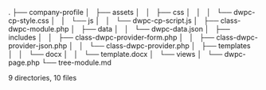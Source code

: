 .
├── company-profile
│   ├── assets
│   │   ├── css
│   │   │   └── dwpc-cp-style.css
│   │   └── js
│   │       └── dwpc-cp-script.js
│   ├── class-dwpc-module.php
│   ├── data
│   │   └── dwpc-data.json
│   ├── includes
│   │   ├── class-dwpc-provider-form.php
│   │   ├── class-dwpc-provider-json.php
│   │   └── class-dwpc-provider.php
│   ├── templates
│   │   └── docx
│   │       └── template.docx
│   └── views
│       └── dwpc-page.php
└── tree-module.md

9 directories, 10 files
